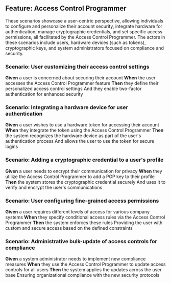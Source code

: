 ## Feature: Access Control Programmer
These scenarios showcase a user-centric perspective, allowing individuals to configure and personalize their account security, integrate hardware for authentication, manage cryptographic credentials, and set specific access permissions, all facilitated by the Access Control Programmer. The actors in these scenarios include users, hardware devices (such as tokens), cryptographic keys, and system administrators focused on compliance and security.

### Scenario: User customizing their access control settings
  **Given** a user is concerned about securing their account
  **When** the user accesses the Access Control Programmer feature
  **Then** they define their personalized access control settings
  And they enable two-factor authentication for enhanced security

### Scenario: Integrating a hardware device for user authentication
  **Given** a user wishes to use a hardware token for accessing their account
  **When** they integrate the token using the Access Control Programmer
  **Then** the system recognizes the hardware device as part of the user's authentication process
  And allows the user to use the token for secure logins

### Scenario: Adding a cryptographic credential to a user's profile
  **Given** a user needs to encrypt their communication for privacy
  **When** they utilize the Access Control Programmer to add a PGP key to their profile
  **Then** the system stores the cryptographic credential securely
  And uses it to verify and encrypt the user's communications

### Scenario: User configuring fine-grained access permissions
  **Given** a user requires different levels of access for various company systems
  **When** they specify conditional access rules via the Access Control Programmer
  **Then** the system enforces these rules
  Providing the user with custom and secure access based on the defined constraints

### Scenario: Administrative bulk-update of access controls for compliance
  **Given** a system administrator needs to implement new compliance measures
  **When** they use the Access Control Programmer to update access controls for all users
  **Then** the system applies the updates across the user base
  Ensuring organizational compliance with the new security protocols